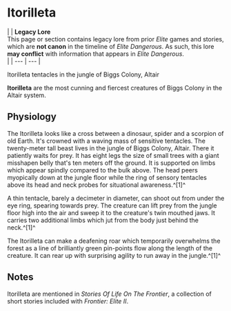# Itorilleta
|  | **Legacy Lore**
<br>This page or section contains legacy lore from prior *Elite* games and stories, which are **not canon** in the timeline of *Elite Dangerous*. As such, this lore **may conflict** with information that appears in *Elite Dangerous*.<br> |
| --- | --- |

 	 	 	 		 			 		 		 		 			
Itorilleta tentacles in the jungle of Biggs Colony, Altair
 		 	 

**Itorilleta** are the most cunning and fiercest creatures of Biggs Colony in the Altair system.

## Physiology

The Itorilleta looks like a cross between a dinosaur, spider and a scorpion of old Earth. It's crowned with a waving mass of sensitive tentacles. The twenty-meter tall beast lives in the jungle of Biggs Colony, Altair. There it patiently waits for prey. It has eight legs the size of small trees with a giant misshapen belly that's ten meters off the ground. It is supported on limbs which appear spindly compared to the bulk above. The head peers myopically down at the jungle floor while the ring of sensory tentacles above its head and neck probes for situational awareness.^[1]^

A thin tentacle, barely a decimeter in diameter, can shoot out from under the eye ring, spearing towards prey. The creature can lift prey from the jungle floor high into the air and sweep it to the creature's twin mouthed jaws. It carries two additional limbs which jut from the body just behind the neck.^[1]^

The Itorilleta can make a deafening roar which temporarily overwhelms the forest as a line of brilliantly green pin-points flow along the length of the creature. It can rear up with surprising agility to run away in the jungle.^[1]^

## Notes

Itorilleta are mentioned in *Stories Of Life On The Frontier*, a collection of short stories included with *Frontier: Elite II*.